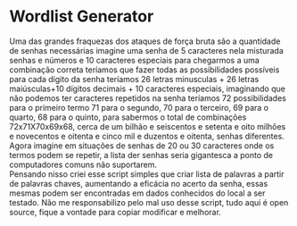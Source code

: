 # Wordlist Generator
Uma das grandes fraquezas dos ataques de força bruta são a quantidade de senhas necessárias
imagine uma senha de 5 caracteres nela misturada senhas e números e 10 caracteres especiais
para chegarmos a uma combinação correta teríamos que fazer todas as possibilidades possíveis
para cada dígito da senha teríamos 26 letras minusculas + 26 letras maiúsculas+10 dígitos decimais + 10 caracteres especiais, imaginando que não podemos ter caracteres repetidos na senha teríamos 72 possibilidades para o primeiro termo 71 para o segundo, 70 para o terceiro, 69 para o quarto, 68 para o quinto, para sabermos o total de combinações 72x71X70x69x68, cerca de um bilhão e seiscentos e setenta e oito milhões e novecentos e oitenta e cinco mil e duzentos e oitenta, senhas diferentes.<br>
Agora imagine em situações de senhas de 20 ou 30 caracteres onde os termos podem se repetir, a lista der senhas seria gigantesca a ponto de computadores comuns não suportarem.<br>
Pensando nisso criei esse script simples que criar lista de palavras a partir de palavras chaves, aumentando a eficácia no acerto da senha, essas mesmas podem ser encontradas em dados conhecidos do local a ser testado.
Não me responsabilizo pelo mal uso desse script, tudo aqui é open source, fique a vontade para copiar modificar e melhorar.
